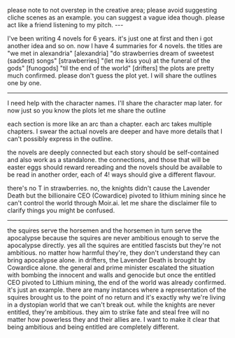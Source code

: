 please note to not overstep in the creative area; please avoid suggesting cliche scenes as an example. you can suggest a vague idea though. please act like a friend listening to my pitch. ---

I've been writing 4 novels for 6 years. it's just one at first and then i got another idea and so on. now I have 4 summaries for 4 novels.
the titles are
"we met in alexandria" [alexandria] "do strawberries dream of sweetest (saddest) songs" [strawberries]
"(let me kiss you) at the funeral of the gods" [funogods]
"til the end of the world" [drifters]
the plots are pretty much confirmed. please don't guess the plot yet. I will share the outlines one by one.

---

I need help with the character names. I'll share the character map later. for now just so you know the plots let me share the outline

each section is more like an arc than a chapter. each arc takes multiple chapters. I swear the actual novels are deeper and have more details that I can't possibly express in the outline.

the novels are deeply connected but each story should be self-contained and also work as a standalone. the connections, and those that will be easter eggs should reward rereading and the novels should be available to be read in another order, each of 4! ways should give a different flavour.

there's no T in strawberries. no, the knights didn't cause the Lavender Death but the billionaire CEO (Cowardice) pivoted to lithium mining since he can't control the world through Moir.ai.
let me share the disclaimer file to clarify things you might be confused.

---

the squires serve the horsemen and the horsemen in turn serve the apocalypse because the squires are never ambitious enough to serve the apocalypse directly. yes all the squires are entitled fascists but they're not ambitious. no matter how harmful they're, they don't understand they can bring apocalypse alone. in drifters, the Lavender Death is brought by Cowardice alone. the general and prime minister escalated the situation with bombing the innocent and walls and genocide but once the entitled CEO pivoted to Lithium mining, the end of the world was already confirmed. it's just an example. there are many instances where a representation of the squires brought us to the point of no return and it's exactly why we're living in a dystopian world that we can't break out. while the knights are never entitled, they're ambitious. they aim to strike fate and steal free will no matter how powerless they and their allies are. I want to make it clear that being ambitious and being entitled are completely different.
